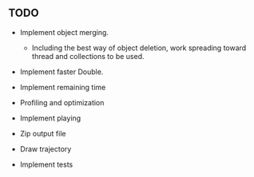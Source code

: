 ## TODO
- Implement object merging.
    - Including the best way of object deletion, work spreading toward thread and collections to be used.
- Implement faster Double.
- Implement remaining time
- Profiling and optimization

- Implement playing
- Zip output file
- Draw trajectory
- Implement tests